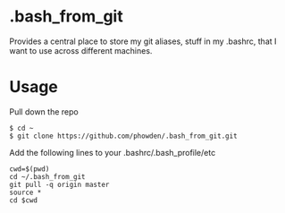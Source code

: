 # .bash_from_git
Provides a central place to store my git aliases, stuff in my .bashrc, that I want to use across different machines.

# Usage
Pull down the repo
```
$ cd ~
$ git clone https://github.com/phowden/.bash_from_git.git
```
Add the following lines to your .bashrc/.bash_profile/etc
```
cwd=$(pwd)
cd ~/.bash_from_git
git pull -q origin master
source *
cd $cwd
```
